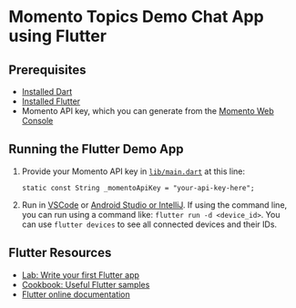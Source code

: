 # Momento Topics Demo Chat App using Flutter

## Prerequisites

- [Installed Dart](https://dart.dev/get-dart)
- [Installed Flutter](https://docs.flutter.dev/get-started/install)
- Momento API key, which you can generate from the [Momento Web Console](https://console.gomomento.com/)

## Running the Flutter Demo App

1. Provide your Momento API key in [`lib/main.dart`](./lib/main.dart) at this line:
    ```
    static const String _momentoApiKey = "your-api-key-here";
    ```

2. Run in [VSCode](https://docs.flutter.dev/tools/vs-code) or [Android Studio or IntelliJ](https://docs.flutter.dev/tools/android-studio). If using the command line, you can run using a command like: `flutter run -d <device_id>`. You can use `flutter devices` to see all connected devices and their IDs.

## Flutter Resources

- [Lab: Write your first Flutter app](https://docs.flutter.dev/get-started/codelab)
- [Cookbook: Useful Flutter samples](https://docs.flutter.dev/cookbook)
- [Flutter online documentation](https://docs.flutter.dev/)


